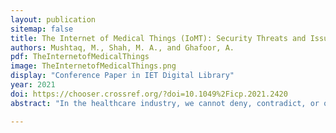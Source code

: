 ```yaml
---
layout: publication
sitemap: false
title: The Internet of Medical Things (IoMT): Security Threats and Issues Affecting the Digital Economy
authors: Mushtaq, M., Shah, M. A., and Ghafoor, A.
pdf: TheInternetofMedicalThings
image: TheInternetofMedicalThings.png
display: "Conference Paper in IET Digital Library"
year: 2021
doi: https://chooser.crossref.org/?doi=10.1049%2Ficp.2021.2420
abstract: "In the healthcare industry, we cannot deny, contradict, or oppose the importance of the Internet of Medical Things (IoMT). The ultimate purpose of the IoMT system is to gather and transmit health information, including ECG readings, weight measurements, blood pressure data, and sugar levels. This data may be shared with authorized individuals, such as physicians, participating health companies, insurance providers, or external contractors, regardless of their time, location, or device. However, the situation is not as straightforward because IoMT faces various emerging cyberattacks and threats. New malware attacks targeting IoMT are created and launched daily because attackers recognize the immense value of this market, worth billions. The purpose of this paper is to introduce you to some of the well-known attacks targeting IoT, including denial of service, router attacks, sensor attacks, replay attacks, fingerprinting, time-based spoofing, and recent malware attacks like Miari, Emoted, Gamut, and NE curs, as well as ransomware in IoMT."

---
```

